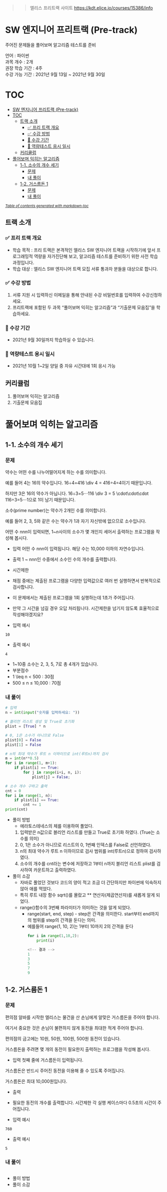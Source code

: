 >> 엘리스 프리트랙 사이트 https://kdt.elice.io/courses/15386/info

# SW 엔지니어 프리트랙 (Pre-track)
주어진 문제들을 풀어보며 알고리즘 테스트를 준비

언어 : 파이썬  
과목 개수 : 2개  
권장 학습 기간 : 4주  
수강 가능 기간 : 2021년 9월 13일 ~ 2021년 9월 30일

# TOC
- [SW 엔지니어 프리트랙 (Pre-track)](#sw-엔지니어-프리트랙-pre-track)
- [TOC](#toc)
  - [트랙 소개](#트랙-소개)
    - [✅ 프리 트랙 개요](#-프리-트랙-개요)
    - [✅ 수강 방법](#-수강-방법)
    - [📅 수강 기간](#-수강-기간)
    - [📌 역량테스트 응시 일시](#-역량테스트-응시-일시)
  - [커리큘럼](#커리큘럼)
- [풀어보며 익히는 알고리즘](#풀어보며-익히는-알고리즘)
  - [1-1. 소수의 개수 세기](#1-1-소수의-개수-세기)
    - [문제](#문제)
    - [내 풀이](#내-풀이)
  - [1-2. 거스름돈 1](#1-2-거스름돈-1)
    - [문제](#문제-1)
    - [내 풀이](#내-풀이-1)

<small><i><a href='http://ecotrust-canada.github.io/markdown-toc/'>Table of contents generated with markdown-toc</a></i></small>



## 트랙 소개
### ✅ 프리 트랙 개요
* 학습 목적 : 프리 트랙은 본격적인 엘리스 SW 엔지니어 트랙을 시작하기에 앞서 프로그래밍적 역량을 자가진단해 보고, 알고리즘 테스트를 준비하기 위한 사전 학습 과정입니다.
* 학습 대상 : 엘리스 SW 엔지니어 트랙 모집 서류 통과자 분들을 대상으로 합니다.
### ✅ 수강 방법
1. 서류 지원 시 입력하신 이메일을 통해 안내된 수강 비밀번호를 입력하여 수강신청하세요.
2. 프리트랙에 포함된 두 과목 “풀어보며 익히는 알고리즘”과 “기출문제 모음집”을 학습하세요.
### 📅 수강 기간
* 2021년 9월 30일까지 학습하실 수 있습니다.

### 📌 역량테스트 응시 일시
* 2021년 10월 1~2일 양일 중 자유 시간대에 1회 응시 가능

## 커리큘럼
1. 풀어보며 익히는 알고리즘
2. 기출문제 모음집

# 풀어보며 익히는 알고리즘

## 1-1. 소수의 개수 세기
### 문제
약수는 어떤 수를 나누어떨어지게 하는 수를 의미합니다.

예를 들어 4는 16의 약수입니다. 16÷4=416 \div 4 = 416÷4=4이기 때문입니다.

하지만 3은 16의 약수가 아닙니다. 16÷3=5⋅⋅⋅116 \div 3 = 5 \cdot\cdot\cdot 116÷3=5⋅⋅⋅1으로 1이 남기 때문입니다.

소수(prime number)는 약수가 2개인 수를 의미합니다.

예를 들어 2, 3, 5와 같은 수는 약수가 1과 자기 자신밖에 없으므로 소수입니다.

어떤 수 nnn이 입력되면, 1~$n$사이의 소수가 몇 개인지 세어서 출력하는 프로그램을 작성해 봅시다.

* 입력
어떤 수 nnn이 입력됩니다. 해당 수는 10,000 이하의 자연수입니다.

* 출력
1 ~ nnn인 수중에서 소수인 수의 개수를 출력합니다.

* 시간제한
* 채점 중에는 제출된 프로그램을 다양한 입력값으로 여러 번 실행하면서 반복적으로 검사합니다.
* 이 문제에서는 제출된 프로그램을 1회 실행하는데 1초가 주어집니다.
* 만약 그 시간을 넘길 경우 오답 처리됩니다. 시간제한을 넘기지 않도록 효율적으로 작성해야겠지요?
* 입력 예시
```
10
```
* 출력 예시
```
4
```
* 1~10중 소수는 2, 3, 5, 7로 총 4개가 있습니다.
* 부분점수
* 1 \leq n &lt; 500 : 30점
* 500 ≤ n ≤ 10,000 : 70점

### 내 풀이
```py
# 입력
n = int(input("숫자를 입력하세요: "))

# 블리언 리스트 생성 및 True로 초기화
plist = [True] * n

# 0, 1은 소수가 아니므로 False
plist[0] = False
plist[1] = False

# n의 최대 약수가 루트 n 이하이므로 int(루트n)까지 검사
m = int(n**0.5)
for i in range(1, m+1):
    if plist[i] == True:
        for j in range(i+i, n, i):
            plist[j] = False;

# 소수 개수 구하고 출력
cnt = 0
for i in range(1, n):
    if plist[i] == True:
        cnt += 1
print(cnt)
```
* 풀이 방법
  * 에라토스테네스의 체를 이용하여 풀었다.
  1. 입력받은 n값으로 블리언 리스트를 만들고 True로 초기화 하였다. (True는 소수를 의미)
  2. 0, 1은 소수가 아니므로 리스트의 0, 1번째 인덱스를 False로 선언하였다.
  3. n의 최대 약수가 루트 n 이하이므로 검사 범위를 int(루트n)으로 정하여 검사하였다.
  4. 소수의 개수를 cnt라는 변수에 저장하고 1부터 n까지 블리언 리스트 plist를 검사하여 카운트하고 출력하였다.
* 풀이 소감
  * 자바로 풀었던 것보다 코드의 양이 적고 조금 더 간단하지만 파이썬에 익숙하지 않아 애를 먹었다.
  * 특히 루트 내장 함수 sqrt()를 몰랐고 ** 연산자(제곱연산자)를 새롭게 알게 되었다.
  * range()함수의 3번째 파라미터가 의미하는 것을 알게 되었다.
    * range(start, end, step) - step은 간격을 의미한다. start부터 end까지의 범위를 step의 간격을 둔다는 의미.
    * 예를들어 range(1, 10, 2)는 1부터 10까지 2의 간격을 둔다
      ```py
      for i in range(1,10,2):
          print(i)

      <!-- 결과 -->
      1
      3
      5
      7
      9
      ```

## 1-2. 거스름돈 1
### 문제
편의점 알바를 시작한 엘리스는 물건을 산 손님에게 알맞은 거스름돈을 주어야 합니다.

여기서 중요한 것은 손님이 불편하지 않게 동전을 최대한 적게 주어야 합니다.

편의점의 금고에는 10원, 50원, 100원, 500원 동전이 있습니다.

거스름돈을 주려면 몇 개의 동전이 필요한지 출력하는 프로그램을 작성해 봅시다.


* 입력
첫째 줄에 거스름돈이 입력됩니다.

거스름돈은 반드시 주어진 동전을 이용해 줄 수 있도록 주어집니다.

거스름돈은 최대 10,000원입니다.

* 출력
* 필요한 동전의 개수를 출력합니다.
시간제한
각 실행 케이스마다 0.5초의 시간이 주어집니다.

* 입력 예시
```
760
```
* 출력 예시
```
5
```

### 내 풀이
```py
```
* 풀이 방법
* 풀이 소감